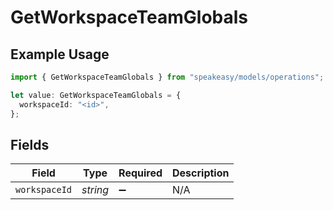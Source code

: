 # GetWorkspaceTeamGlobals

## Example Usage

```typescript
import { GetWorkspaceTeamGlobals } from "speakeasy/models/operations";

let value: GetWorkspaceTeamGlobals = {
  workspaceId: "<id>",
};
```

## Fields

| Field              | Type               | Required           | Description        |
| ------------------ | ------------------ | ------------------ | ------------------ |
| `workspaceId`      | *string*           | :heavy_minus_sign: | N/A                |